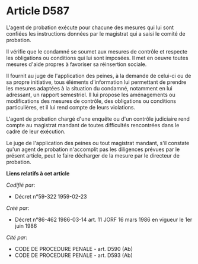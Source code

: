 # Article D587

L'agent de probation exécute pour chacune des mesures qui lui sont confiées les instructions données par le magistrat qui a
saisi le comité de probation.

Il vérifie que le condamné se soumet aux mesures de contrôle et respecte les obligations ou conditions qui lui sont imposées.
Il met en oeuvre toutes mesures d'aide propres à favoriser sa réinsertion sociale.

Il fournit au juge de l'application des peines, à la demande de celui-ci ou de sa propre initiative, tous éléments
d'information lui permettant de prendre les mesures adaptées à la situation du condamné, notamment en lui adressant, un
rapport semestriel. Il lui propose les aménagements ou modifications des mesures de contrôle, des obligations ou conditions
particulières, et il lui rend compte de leurs violations.

L'agent de probation chargé d'une enquête ou d'un contrôle judiciaire rend compte au magistrat mandant de toutes difficultés
rencontrées dans le cadre de leur exécution.

Le juge de l'application des peines ou tout magistrat mandant, s'il constate qu'un agent de probation n'accomplit pas les
diligences prévues par le présent article, peut le faire décharger de la mesure par le directeur de probation.

**Liens relatifs à cet article**

_Codifié par_:

  - Décret n°59-322 1959-02-23

_Créé par_:

  - Décret n°86-462 1986-03-14 art. 11 JORF 16 mars 1986 en vigueur le 1er juin 1986

_Cité par_:

  - CODE DE PROCEDURE PENALE - art. D590 (Ab)
  - CODE DE PROCEDURE PENALE - art. D593 (Ab)
